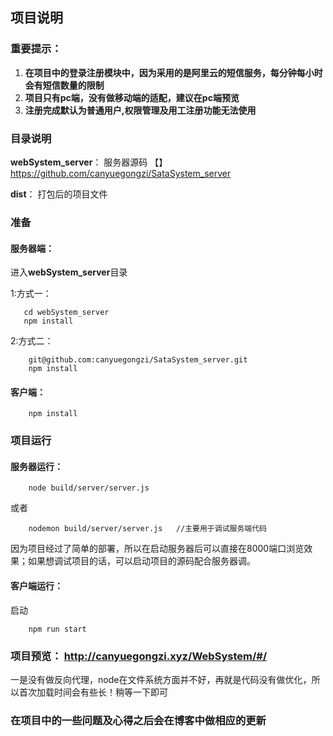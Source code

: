 ﻿## 项目说明
### **重要提示**：
1. **在项目中的登录注册模块中，因为采用的是阿里云的短信服务，每分钟每小时会有短信数量的限制**
2. **项目只有pc端，没有做移动端的适配，建议在pc端预览**
3. **注册完成默认为普通用户,权限管理及用工注册功能无法使用**
### **目录说明**
**webSystem_server**：
服务器源码  【】https://github.com/canyuegongzi/SataSystem_server

**dist**： 
打包后的项目文件
### 准备
#### **服务器端**：
进入**webSystem_server**目录

1:方式一：
```
   cd webSystem_server
   npm install
```
2:方式二：

```
    git@github.com:canyuegongzi/SataSystem_server.git
    npm install
```
#### **客户端**：
```
    npm install
```
### 项目运行
#### 服务器运行：
```
    node build/server/server.js
```
或者
```
    nodemon build/server/server.js   //主要用于调试服务端代码 
```
因为项目经过了简单的部署，所以在启动服务器后可以直接在8000端口浏览效果；如果想调试项目的话，可以启动项目的源码配合服务器调。
#### 客户端运行：
启动
```
    npm run start
```
### 项目预览： http://canyuegongzi.xyz/WebSystem/#/ 
一是没有做反向代理，node在文件系统方面并不好，再就是代码没有做优化，所以首次加载时间会有些长！稍等一下即可
### **在项目中的一些问题及心得之后会在博客中做相应的更新**
